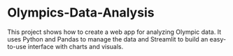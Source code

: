 # Olympics-Data-Analysis
This project shows how to create a web app for analyzing Olympic data. It uses Python and Pandas to manage the data and Streamlit to build an easy-to-use interface with charts and visuals.
